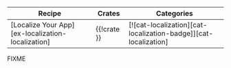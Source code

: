 | Recipe | Crates | Categories |
|--------|--------|------------|
| [Localize Your App][ex-localization-localization] | {{!crate }} | [![cat-localization][cat-localization-badge]][cat-localization] |

<div class="hidden">
FIXME
</div>

